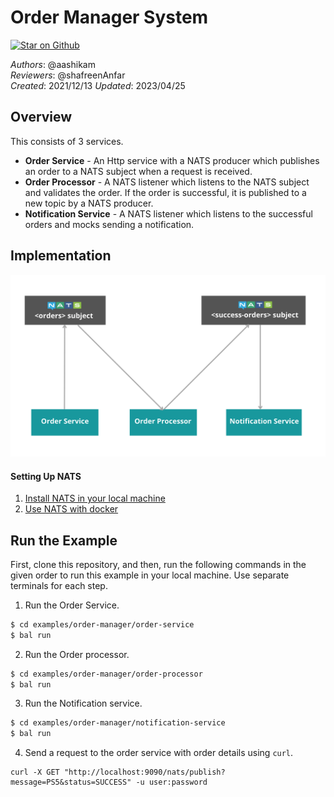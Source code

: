 # Order Manager System

[![Star on Github](https://img.shields.io/badge/-Star%20on%20Github-blue?style=social&logo=github)](https://github.com/ballerina-platform/module-ballerinax-nats)

_Authors_: @aashikam      
_Reviewers_: @shafreenAnfar  
_Created_: 2021/12/13
_Updated_: 2023/04/25

## Overview
This consists of 3 services.

- **Order Service** - An Http service with a NATS producer which publishes an order to a NATS subject when a request is received.
- **Order Processor** - A NATS listener which listens to the NATS subject and validates the order. If the order is successful, it is published to a new topic by a NATS producer.
- **Notification Service** - A NATS listener which listens to the successful orders and mocks sending a notification.

## Implementation

![Order Manager](nats-service.png)

#### Setting Up NATS
1. [Install NATS in your local machine](https://docs.nats.io/running-a-nats-service/introduction/installation)
2. [Use NATS with docker](https://docs.nats.io/running-a-nats-service/introduction/installation)

## Run the Example

First, clone this repository, and then, run the following commands in the given order to run this example in your local machine. Use separate terminals for each step.

1. Run the Order Service.
```sh
$ cd examples/order-manager/order-service
$ bal run
```
2. Run the Order processor.
```sh
$ cd examples/order-manager/order-processor
$ bal run
```
3. Run the Notification service.
```sh
$ cd examples/order-manager/notification-service
$ bal run
```
4. Send a request to the order service with order details using `curl`.
```
curl -X GET "http://localhost:9090/nats/publish?message=PS5&status=SUCCESS" -u user:password
```
